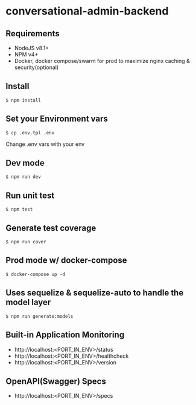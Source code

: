 # conversational-admin-backend

## Requirements
 - NodeJS v8.1+
 - NPM v4+
 - Docker, docker compose/swarm for prod to maximize nginx caching & security(optional)

## Install
```
$ npm install
```

## Set your Environment vars
```
$ cp .env.tpl .env
```
Change .env vars with your env

## Dev mode
```
$ npm run dev
```

## Run unit test
```
$ npm test
```

## Generate test coverage
```
$ npm run cover
```

## Prod mode w/ docker-compose
```
$ docker-compose up -d
```

## Uses sequelize & sequelize-auto to handle the model layer
```
$ npm run generate:models
```

## Built-in Application Monitoring
  - http://localhost:<PORT_IN_ENV>/status
  - http://localhost:<PORT_IN_ENV>/healthcheck
  - http://localhost:<PORT_IN_ENV>/version

## OpenAPI(Swagger) Specs
-  http://localhost:<PORT_IN_ENV>/specs
